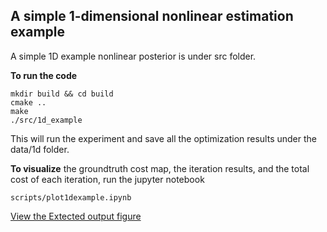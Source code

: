 ## A simple 1-dimensional nonlinear estimation example
A simple 1D example nonlinear posterior is under src folder. 

**To run the code**
```
mkdir build && cd build
cmake ..
make
./src/1d_example
```
This will run the experiment and save all the optimization results under the data/1d folder.

**To visualize** the groundtruth cost map, the iteration results, and the total cost of each iteration, run the jupyter notebook 
```
scripts/plot1dexample.ipynb
``` 

<a href="figures/1d_NGD_gt.pdf" target="_blank">View the Extected output figure</a>
